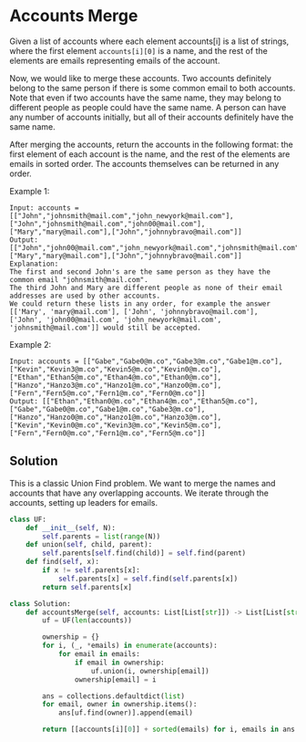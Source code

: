 # Accounts Merge

Given a list of accounts where each element accounts[i] is a list of strings, where the first element `accounts[i][0]` is a name, and the rest of the elements are emails representing emails of the account.

Now, we would like to merge these accounts. Two accounts definitely belong to the same person if there is some common email to both accounts. Note that even if two accounts have the same name, they may belong to different people as people could have the same name. A person can have any number of accounts initially, but all of their accounts definitely have the same name.

After merging the accounts, return the accounts in the following format: the first element of each account is the name, and the rest of the elements are emails in sorted order. The accounts themselves can be returned in any order.

Example 1:

```
Input: accounts = [["John","johnsmith@mail.com","john_newyork@mail.com"],["John","johnsmith@mail.com","john00@mail.com"],["Mary","mary@mail.com"],["John","johnnybravo@mail.com"]]
Output: [["John","john00@mail.com","john_newyork@mail.com","johnsmith@mail.com"],["Mary","mary@mail.com"],["John","johnnybravo@mail.com"]]
Explanation:
The first and second John's are the same person as they have the common email "johnsmith@mail.com".
The third John and Mary are different people as none of their email addresses are used by other accounts.
We could return these lists in any order, for example the answer [['Mary', 'mary@mail.com'], ['John', 'johnnybravo@mail.com'],
['John', 'john00@mail.com', 'john_newyork@mail.com', 'johnsmith@mail.com']] would still be accepted.
```

Example 2:

```
Input: accounts = [["Gabe","Gabe0@m.co","Gabe3@m.co","Gabe1@m.co"],["Kevin","Kevin3@m.co","Kevin5@m.co","Kevin0@m.co"],["Ethan","Ethan5@m.co","Ethan4@m.co","Ethan0@m.co"],["Hanzo","Hanzo3@m.co","Hanzo1@m.co","Hanzo0@m.co"],["Fern","Fern5@m.co","Fern1@m.co","Fern0@m.co"]]
Output: [["Ethan","Ethan0@m.co","Ethan4@m.co","Ethan5@m.co"],["Gabe","Gabe0@m.co","Gabe1@m.co","Gabe3@m.co"],["Hanzo","Hanzo0@m.co","Hanzo1@m.co","Hanzo3@m.co"],["Kevin","Kevin0@m.co","Kevin3@m.co","Kevin5@m.co"],["Fern","Fern0@m.co","Fern1@m.co","Fern5@m.co"]]
```

## Solution

This is a classic Union Find problem. We want to merge the names and accounts that have any overlapping accounts. We iterate through the accounts, setting up leaders for emails.

```py
class UF:
    def __init__(self, N):
        self.parents = list(range(N))
    def union(self, child, parent):
        self.parents[self.find(child)] = self.find(parent)
    def find(self, x):
        if x != self.parents[x]:
            self.parents[x] = self.find(self.parents[x])
        return self.parents[x]

class Solution:
    def accountsMerge(self, accounts: List[List[str]]) -> List[List[str]]:
        uf = UF(len(accounts))

        ownership = {}
        for i, (_, *emails) in enumerate(accounts):
            for email in emails:
                if email in ownership:
                    uf.union(i, ownership[email])
                ownership[email] = i

        ans = collections.defaultdict(list)
        for email, owner in ownership.items():
            ans[uf.find(owner)].append(email)

        return [[accounts[i][0]] + sorted(emails) for i, emails in ans.items()]
```
